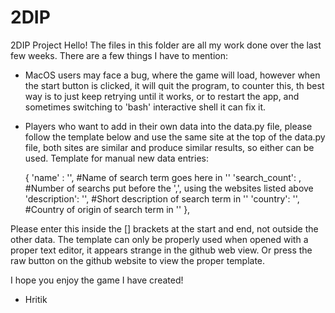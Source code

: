 # 2DIP
2DIP Project
Hello!
The files in this folder are all my work done over the last few weeks. There are a few things I have to mention:
- MacOS users may face a bug, where the game will load, however when the start button is clicked, it will quit the program, to counter this, th best way is to just keep retrying until it works, or to restart the app, and sometimes switching to 'bash' interactive shell it can fix it.
- Players who want to add in their own data into the data.py file, please follow the template below and use the same site at the top of the data.py file,    both sites are similar and produce similar results, so either can be used.
Template for manual new data entries:

    {
        'name' : '',                #Name of search term goes here in ''
        'search_count': ,           #Number of searchs put before the ',', using the websites listed above
        'description': '',          #Short description of search term in ''
        'country': '',              #Country of origin of search term in ''
    },
    
Please enter this inside the [] brackets at the start and end, not outside the other data. The template can only be properly used when opened with a proper text editor, it appears strange in the github web view. Or press the raw button on the github website to view the proper template.

I hope you enjoy the game I have created!
- Hritik
